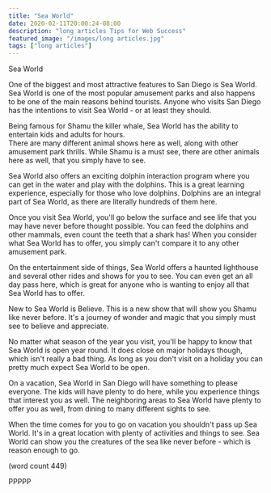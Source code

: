 ```yaml
---
title: "Sea World"
date: 2020-02-11T20:00:24-08:00
description: "long articles Tips for Web Success"
featured_image: "/images/long articles.jpg"
tags: ["long articles"]
---
```


Sea World

One of the biggest and most attractive features to
San Diego is Sea World.  Sea World is one of the most
popular amusement parks and also happens to be one of
the main reasons behind tourists.  Anyone who visits
San Diego has the intentions to visit Sea World - or
at least they should.

Being famous for Shamu the killer whale, Sea World has
the ability to entertain kids and adults for hours.  
There are many different animal shows here as well,
along with other amusement park thrills.  While Shamu 
is a must see, there are other animals here as well,
that you simply have to see.

Sea World also offers an exciting dolphin interaction
program where you can get in the water and play with
the dolphins.  This is a great learning experience, 
especially for those who love dolphins.  Dolphins are
an integral part of Sea World, as there are literally
hundreds of them here.

Once you visit Sea World, you'll go below the surface
and see life that you may have never before thought
possible.  You can feed the dolphins and other mammals,
even count the teeth that a shark has!  When you 
consider what Sea World has to offer, you simply can't
compare it to any other amusement park.

On the entertainment side of things, Sea World offers
a haunted lighthouse and several other rides and shows 
for you to see.  You can even get an all day pass here,
which is great for anyone who is wanting to enjoy all
that Sea World has to offer.

New to Sea World is Believe.  This is a new show that 
will show you Shamu like never before.  It's a journey
of wonder and magic that you simply must see to believe
and appreciate.

No matter what season of the year you visit, you'll be
happy to know that Sea World is open year round.  It 
does close on major holidays though, which isn't really
a bad thing.  As long as you don't visit on a holiday 
you can pretty much expect Sea World to be open.

On a vacation, Sea World in San Diego will have something
to please everyone.  The kids will have plenty to do 
here, while you experience things that interest you as 
well.  The neighboring areas to Sea World have plenty
to offer you as well, from dining to many different 
sights to see.

When the time comes for you to go on vacation you 
shouldn't pass up Sea World.  It's in a great location
with plenty of activities and things to see.  Sea World 
can show you the creatures of the sea like never 
before - which is reason enough to go.

(word count 449)

PPPPP
